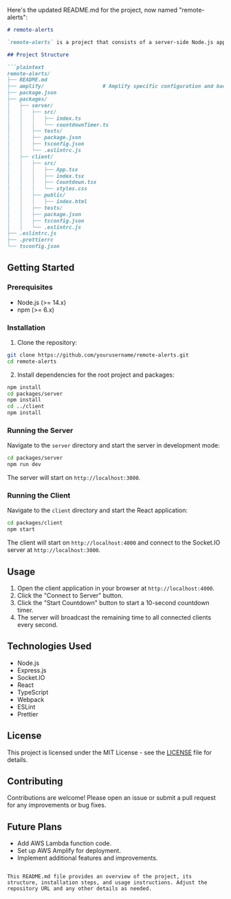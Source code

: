 Here's the updated README.md for the project, now named "remote-alerts":

```markdown
# remote-alerts

`remote-alerts` is a project that consists of a server-side Node.js application with Socket.IO and Express.js, a client-side React application, and an AWS Lambda function (to be added later). The server establishes connections with clients, handles countdown timer commands, and broadcasts the remaining time to all connected clients.

## Project Structure

```plaintext
remote-alerts/
├── README.md
├── amplify/                   # Amplify specific configuration and backend
├── package.json
├── packages/
│   ├── server/
│   │   ├── src/
│   │   │   ├── index.ts
│   │   │   └── countdownTimer.ts
│   │   ├── tests/
│   │   ├── package.json
│   │   ├── tsconfig.json
│   │   └── .eslintrc.js
│   ├── client/
│   │   ├── src/
│   │   │   ├── App.tsx
│   │   │   ├── index.tsx
│   │   │   ├── Countdown.tsx
│   │   │   └── styles.css
│   │   ├── public/
│   │   │   ├── index.html
│   │   ├── tests/
│   │   ├── package.json
│   │   ├── tsconfig.json
│   │   └── .eslintrc.js
├── .eslintrc.js
├── .prettierrc
└── tsconfig.json
```

## Getting Started

### Prerequisites

- Node.js (>= 14.x)
- npm (>= 6.x)

### Installation

1. Clone the repository:

```bash
git clone https://github.com/yourusername/remote-alerts.git
cd remote-alerts
```

2. Install dependencies for the root project and packages:

```bash
npm install
cd packages/server
npm install
cd ../client
npm install
```

### Running the Server

Navigate to the `server` directory and start the server in development mode:

```bash
cd packages/server
npm run dev
```

The server will start on `http://localhost:3000`.

### Running the Client

Navigate to the `client` directory and start the React application:

```bash
cd packages/client
npm start
```

The client will start on `http://localhost:4000` and connect to the Socket.IO server at `http://localhost:3000`.

## Usage

1. Open the client application in your browser at `http://localhost:4000`.
2. Click the "Connect to Server" button.
3. Click the "Start Countdown" button to start a 10-second countdown timer.
4. The server will broadcast the remaining time to all connected clients every second.

## Technologies Used

- Node.js
- Express.js
- Socket.IO
- React
- TypeScript
- Webpack
- ESLint
- Prettier

## License

This project is licensed under the MIT License - see the [LICENSE](LICENSE) file for details.

## Contributing

Contributions are welcome! Please open an issue or submit a pull request for any improvements or bug fixes.

## Future Plans

- Add AWS Lambda function code.
- Set up AWS Amplify for deployment.
- Implement additional features and improvements.

```

This README.md file provides an overview of the project, its structure, installation steps, and usage instructions. Adjust the repository URL and any other details as needed.